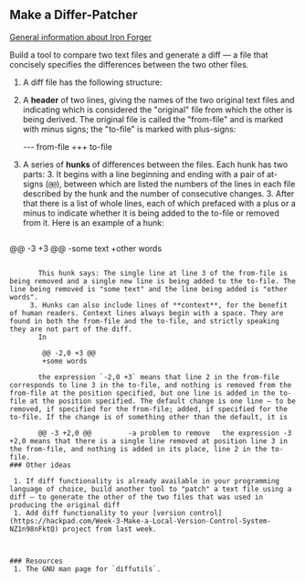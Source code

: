 ## Make a Differ-Patcher

[General information about Iron Forger](https://hackpad.com/Iron-Forger-kEmauANGcV5)

Build a tool to compare two text files and generate a diff — a file that concisely specifies the differences between the two other files.

 1. A diff file has the following structure:

   2. A **header** of two lines, giving the names of the two original text files and indicating which is considered the "original" file from which the other is being derived. The original file is called the "from-file" and is marked with minus signs; the "to-file" is marked with plus-signs:

        --- from-file
        +++ to-file

   2. A series of **hunks** of differences between the files. Each hunk has two parts:
     3. It begins with a line beginning and ending with a pair of at-signs (`@@`), between which are listed the numbers of the lines in each file described by the hunk and the number of consecutive changes. 
     3. After that there is a list of whole lines, each of which prefaced with a plus or a minus to indicate whether it is being added to the to-file or removed from it. Here is an example of a hunk:


        ```
@@ -3 +3 @@
-some text
+other words
```

       This hunk says: The single line at line 3 of the from-file is being removed and a single new line is being added to the to-file. The line being removed is "some text" and the line being added is "other words".
     3. Hunks can also include lines of **context**, for the benefit of human readers. Context lines always begin with a space. They are found in both the from-file and the to-file, and strictly speaking they are not part of the diff.
       In

        @@ -2,0 +3 @@
        +some words

       the expression `-2,0 +3` means that line 2 in the from-file corresponds to line 3 in the to-file, and nothing is removed from the from-file at the position specified, but one line is added in the to-file at the position specified. The default change is one line — to be removed, if specified for the from-file; added, if specified for the to-file. If the change is of something other than the default, it is 
       
       @@ -3 +2,0 @@         -a problem to remove   the expression -3 +2,0 means that there is a single line removed at position line 3 in the from-file, and nothing is added in its place, line 2 in the to-file. 
### Other ideas

 1. If diff functionality is already available in your programming language of choice, build another tool to "patch" a text file using a diff — to generate the other of the two files that was used in producing the original diff
 1. Add diff functionality to your [version control](https://hackpad.com/Week-3-Make-a-Local-Version-Control-System-NZ1n98nFktQ) project from last week.



### Resources
 1. The GNU man page for `diffutils`.

